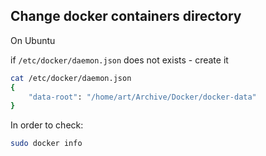 ## Change docker containers directory

On Ubuntu

if ```/etc/docker/daemon.json``` does not exists - create it


```bash
cat /etc/docker/daemon.json 
{
	"data-root": "/home/art/Archive/Docker/docker-data"
}
```

In order to check:
```bash
sudo docker info
```